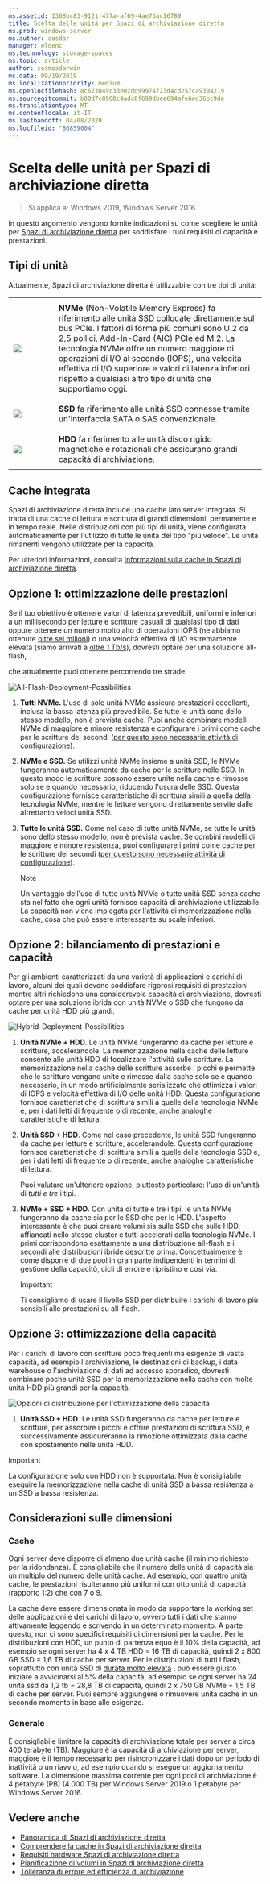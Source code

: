 ```yaml
---
ms.assetid: 1368bc83-9121-477a-af09-4ae73ac16789
title: Scelta delle unità per Spazi di archiviazione diretta
ms.prod: windows-server
ms.author: cosdar
manager: eldenc
ms.technology: storage-spaces
ms.topic: article
author: cosmosdarwin
ms.date: 09/19/2019
ms.localizationpriority: medium
ms.openlocfilehash: 8c623049c33e02dd99974723d4cd257ca9304219
ms.sourcegitcommit: b00d7c8968c4adc8f699dbee694afe6ed36bc9de
ms.translationtype: MT
ms.contentlocale: it-IT
ms.lasthandoff: 04/08/2020
ms.locfileid: "80859004"
---
```

# <a name="choosing-drives-for-storage-spaces-direct"></a>Scelta delle unità per Spazi di archiviazione diretta

>Si applica a: Windows 2019, Windows Server 2016

In questo argomento vengono fornite indicazioni su come scegliere le unità per [Spazi di archiviazione diretta](storage-spaces-direct-overview.md) per soddisfare i tuoi requisiti di capacità e prestazioni.

## <a name="drive-types"></a>Tipi di unità

Attualmente, Spazi di archiviazione diretta è utilizzabile con tre tipi di unità:

<table>
    <tr style="border: 0;">
        <td style="padding: 10px; border: 0; width:70px">
            <img src="media/understand-the-cache/NVMe-100px.png">
        </td>
        <td style="padding: 10px; border: 0;" valign="middle">
            <b>NVMe</b> (Non-Volatile Memory Express) fa riferimento alle unità SSD collocate direttamente sul bus PCIe. I fattori di forma più comuni sono U.2 da 2,5 pollici, Add-In-Card (AIC) PCIe ed M.2. La tecnologia NVMe offre un numero maggiore di operazioni di I/O al secondo (IOPS), una velocità effettiva di I/O superiore e valori di latenza inferiori rispetto a qualsiasi altro tipo di unità che supportiamo oggi.
        </td>
    </tr>
    <tr style="border: 0;">
        <td style="padding: 10px; border: 0; width:70px" >
            <img src="media/understand-the-cache/SSD-100px.png">
        </td>
        <td style="padding: 10px; border: 0;" valign="middle">
            <b>SSD</b> fa riferimento alle unità SSD connesse tramite un'interfaccia SATA o SAS convenzionale.
        </td>
    </tr>
    <tr style="border: 0;">
        <td style="padding: 10px; border: 0; width:70px">
            <img src="media/understand-the-cache/HDD-100px.png">
        </td>
        <td style="padding: 10px; border: 0;" valign="middle">
            <b>HDD</b> fa riferimento alle unità disco rigido magnetiche e rotazionali che assicurano grandi capacità di archiviazione.
        </td>
    </tr>
</table>

## <a name="built-in-cache"></a>Cache integrata

Spazi di archiviazione diretta include una cache lato server integrata. Si tratta di una cache di lettura e scrittura di grandi dimensioni, permanente e in tempo reale. Nelle distribuzioni con più tipi di unità, viene configurata automaticamente per l'utilizzo di tutte le unità del tipo "più veloce". Le unità rimanenti vengono utilizzate per la capacità.

Per ulteriori informazioni, consulta [Informazioni sulla cache in Spazi di archiviazione diretta](understand-the-cache.md).

## <a name="option-1--maximizing-performance"></a>Opzione 1: ottimizzazione delle prestazioni

Se il tuo obiettivo è ottenere valori di latenza prevedibili, uniformi e inferiori a un millisecondo per letture e scritture casuali di qualsiasi tipo di dati oppure ottenere un numero molto alto di operazioni IOPS (ne abbiamo ottenute [oltre sei milioni](https://www.youtube.com/watch?v=0LviCzsudGY&t=28m)) o una velocità effettiva di I/O estremamente elevata (siamo arrivati a [oltre 1 Tb/s](https://www.youtube.com/watch?v=-LK2ViRGbWs&t=16m50s)), dovresti optare per una soluzione all-flash,

che attualmente puoi ottenere percorrendo tre strade:

![All-Flash-Deployment-Possibilities](media/choosing-drives-and-resiliency-types/All-Flash-Deployment-Possibilities.png)

1. **Tutti NVMe.** L'uso di sole unità NVMe assicura prestazioni eccellenti, inclusa la bassa latenza più prevedibile. Se tutte le unità sono dello stesso modello, non è prevista cache. Puoi anche combinare modelli NVMe di maggiore e minore resistenza e configurare i primi come cache per le scritture dei secondi ([per questo sono necessarie attività di configurazione](understand-the-cache.md#manual-configuration)).

2. **NVMe e SSD.** Se utilizzi unità NVMe insieme a unità SSD, le NVMe fungeranno automaticamente da cache per le scritture nelle SSD. In questo modo le scritture possono essere unite nella cache e rimosse solo se e quando necessario, riducendo l'usura delle SSD. Questa configurazione fornisce caratteristiche di scrittura simili a quella della tecnologia NVMe, mentre le letture vengono direttamente servite dalle altrettanto veloci unità SSD.

3. **Tutte le unità SSD.** Come nel caso di tutte unità NVMe, se tutte le unità sono dello stesso modello, non è prevista cache. Se combini modelli di maggiore e minore resistenza, puoi configurare i primi come cache per le scritture dei secondi ([per questo sono necessarie attività di configurazione](understand-the-cache.md#manual-configuration)).

   >[!NOTE]
   > Un vantaggio dell'uso di tutte unità NVMe o tutte unità SSD senza cache sta nel fatto che ogni unità fornisce capacità di archiviazione utilizzabile. La capacità non viene impiegata per l'attività di memorizzazione nella cache, cosa che può essere interessante su scale inferiori.

## <a name="option-2--balancing-performance-and-capacity"></a>Opzione 2: bilanciamento di prestazioni e capacità

Per gli ambienti caratterizzati da una varietà di applicazioni e carichi di lavoro, alcuni dei quali devono soddisfare rigorosi requisiti di prestazioni mentre altri richiedono una considerevole capacità di archiviazione, dovresti optare per una soluzione ibrida con unità NVMe o SSD che fungono da cache per unità HDD più grandi.

![Hybrid-Deployment-Possibilities](media/choosing-drives-and-resiliency-types/Hybrid-Deployment-Possibilities.png)

1. **Unità NVMe + HDD**. Le unità NVMe fungeranno da cache per letture e scritture, accelerandole. La memorizzazione nella cache delle letture consente alle unità HDD di focalizzare l'attività sulle scritture. La memorizzazione nella cache delle scritture assorbe i picchi e permette che le scritture vengano unite e rimosse dalla cache solo se e quando necessario, in un modo artificialmente serializzato che ottimizza i valori di IOPS e velocità effettiva di I/O delle unità HDD. Questa configurazione fornisce caratteristiche di scrittura simili a quelle della tecnologia NVMe e, per i dati letti di frequente o di recente, anche analoghe caratteristiche di lettura.

2. **Unità SSD + HDD**. Come nel caso precedente, le unità SSD fungeranno da cache per letture e scritture, accelerandole. Questa configurazione fornisce caratteristiche di scrittura simili a quelle della tecnologia SSD e, per i dati letti di frequente o di recente, anche analoghe caratteristiche di lettura.

    Puoi valutare un'ulteriore opzione, piuttosto particolare: l'uso di un'unità di *tutti e tre* i tipi.

3. **NVMe + SSD + HDD.** Con unità di tutte e tre i tipi, le unità NVMe fungeranno da cache sia per le SSD che per le HDD. L'aspetto interessante è che puoi creare volumi sia sulle SSD che sulle HDD, affiancati nello stesso cluster e tutti accelerati dalla tecnologia NVMe. I primi corrispondono esattamente a una distribuzione all-flash e i secondi alle distribuzioni ibride descritte prima. Concettualmente è come disporre di due pool in gran parte indipendenti in termini di gestione della capacitò, cicli di errore e ripristino e così via.

   >[!IMPORTANT]
   > Ti consigliamo di usare il livello SSD per distribuire i carichi di lavoro più sensibili alle prestazioni su all-flash.

## <a name="option-3--maximizing-capacity"></a>Opzione 3: ottimizzazione della capacità

Per i carichi di lavoro con scritture poco frequenti ma esigenze di vasta capacità, ad esempio l'archiviazione, le destinazioni di backup, i data warehouse o l'archiviazione di dati ad accesso sporadico, dovresti combinare poche unità SSD per la memorizzazione nella cache con molte unità HDD più grandi per la capacità.

![Opzioni di distribuzione per l'ottimizzazione della capacità](media/choosing-drives-and-resiliency-types/maximizing-capacity.png)

1. **Unità SSD + HDD**. Le unità SSD fungeranno da cache per letture e scritture, per assorbire i picchi e offrire prestazioni di scrittura SSD, e successivamente assicureranno la rimozione ottimizzata dalla cache con spostamento nelle unità HDD.

>[!IMPORTANT]
>La configurazione solo con HDD non è supportata. Non è consigliabile eseguire la memorizzazione nella cache di unità SSD a bassa resistenza a un SSD a bassa resistenza.

## <a name="sizing-considerations"></a>Considerazioni sulle dimensioni

### <a name="cache"></a>Cache

Ogni server deve disporre di almeno due unità cache (il minimo richiesto per la ridondanza). È consigliabile che il numero delle unità di capacità sia un multiplo del numero delle unità cache. Ad esempio, con quattro unità cache, le prestazioni risulteranno più uniformi con otto unità di capacità (rapporto 1:2) che con 7 o 9.

La cache deve essere dimensionata in modo da supportare la working set delle applicazioni e dei carichi di lavoro, ovvero tutti i dati che stanno attivamente leggendo e scrivendo in un determinato momento. A parte questo, non ci sono specifici requisiti di dimensioni per la cache. Per le distribuzioni con HDD, un punto di partenza equo è il 10% della capacità, ad esempio se ogni server ha 4 x 4 TB HDD = 16 TB di capacità, quindi 2 x 800 GB SSD = 1,6 TB di cache per server. Per le distribuzioni di tutti i flash, soprattutto con unità SSD di [durata molto elevata](https://blogs.technet.microsoft.com/filecab/2017/08/11/understanding-dwpd-tbw/) , può essere giusto iniziare a avvicinarsi al 5% della capacità, ad esempio se ogni server ha 24 unità ssd da 1,2 tb = 28,8 TB di capacità, quindi 2 x 750 GB NVMe = 1,5 TB di cache per server. Puoi sempre aggiungere o rimuovere unità cache in un secondo momento in base alle esigenze.

### <a name="general"></a>Generale

È consigliabile limitare la capacità di archiviazione totale per server a circa 400 terabyte (TB). Maggiore è la capacità di archiviazione per server, maggiore è il tempo necessario per risincronizzare i dati dopo un periodo di inattività o un riavvio, ad esempio quando si esegue un aggiornamento software. La dimensione massima corrente per ogni pool di archiviazione è 4 petabyte (PB) (4.000 TB) per Windows Server 2019 o 1 petabyte per Windows Server 2016.

## <a name="see-also"></a>Vedere anche

- [Panoramica di Spazi di archiviazione diretta](storage-spaces-direct-overview.md)
- [Comprendere la cache in Spazi di archiviazione diretta](understand-the-cache.md)
- [Requisiti hardware Spazi di archiviazione diretta](storage-spaces-direct-hardware-requirements.md)
- [Pianificazione di volumi in Spazi di archiviazione diretta](plan-volumes.md)
- [Tolleranza di errore ed efficienza di archiviazione](storage-spaces-fault-tolerance.md)
